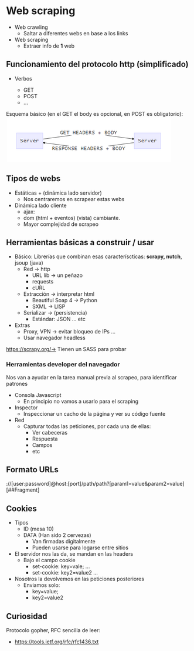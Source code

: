

# Web scraping



- Web crawling
  - Saltar a diferentes webs en base a los links
- Web scraping
  - Extraer info de **1** web



## Funcionamiento del protocolo http (simplificado)

- Verbos

  - GET
  - POST
  - ...

Esquema básico (en el GET el body es opcional, en POST es obligatorio):
![http_diagram.pn](assets/http_diagram.png)



## Tipos de webs

- Estáticas + (dinámica lado servidor)
  - Nos centraremos en scrapear estas webs
- Dinámica lado cliente
  - ajax:
  - dom (html + eventos) (vista) cambiante. 
  - Mayor complejidad de scrapeo



## Herramientas básicas a construir / usar

- Básico: Librerías que combinan esas caracteríscticas: **scrapy, nutch**, jsoup (java)
  - Red -> http
    - URL lib -> un peñazo
    - requests
    - cURL
  - Extracción -> interpretar html
    - Beautiful Soap 4 -> Python
    - SXML -> LISP
  - Serializar -> (persistencia)
    - Estándar: JSON ... etc
- Extras
  - Proxy, VPN -> evitar bloqueo de IPs ...
  - Usar navegador headless



https://scrapy.org/-> Tienen un SASS para probar



### Herramientas developer del navegador

Nos van a ayudar en la tarea manual previa al scrapeo, para identificar patrones

- Consola Javascript
  - En principio no vamos a usarlo para el scraping
- Inspector
  - Inspeccionar un cacho de la página y ver su código fuente
- Red
  - Capturar todas las peticiones, por cada una de ellas:
    - Ver cabeceras
    - Respuesta
    - Campos
    - etc



## Formato URLs

<scheme>://[user:password]@host:[port]/path/path?[param1=value&param2=value][##Fragment]



## Cookies

- Tipos
  - ID (mesa 10)
  - DATA (Han sido 2 cervezas)
    - Van firmadas digitalmente
    - Pueden usarse para logarse entre sitios
- El servidor nos las da, se mandan en las headers
  - Bajo el campo cookie
    - set-cookie: key=vale; ...
    - set-cookie: key2=value2 ...
- Nosotros la devolvemos en las peticiones posteriores
  - Enviamos solo:
    - key=value;
    - key2=value2



## Curiosidad

Protocolo gopher, RFC sencilla de leer:

- https://tools.ietf.org/rfc/rfc1436.txt
